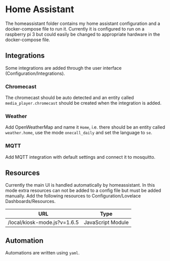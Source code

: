 # Home Assistant

The homeassistant folder contains my home assistant configuration and a
docker-compose file to run it. Currently it is configured to run on a raspberry
pi 3 but could easily be changed to appropriate hardware in the docker-compose
file.

## Integrations

Some integrations are added through the user interface (Configuration/Integrations).

### Chromecast

The chromecast should be auto detected and an entity called `media_player.chromecast`
should be created when the integration is added.

### Weather

Add OpenWeatherMap and name it `Home`, i.e. there should be an entity called
`weather.home`, use the mode `onecall_daily` and set the language to `se`.

### MQTT

Add MQTT integration with default settings and connect it to mosquitto.

## Resources

Currently the main UI is handled automatically by homeassistant. In this mode extra
resources can not be added to a config file but must be added manually. Add the
following resources to Configuration/Lovelace Dashboards/Resources.

| URL                          | Type              |
|------------------------------|-------------------|
| /local/kiosk-mode.js?v=1.6.5 | JavaScript Module |

## Automation

Automations are written using `yaml`.

